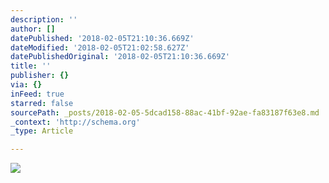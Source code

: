 ```yaml
---
description: ''
author: []
datePublished: '2018-02-05T21:10:36.669Z'
dateModified: '2018-02-05T21:02:58.627Z'
datePublishedOriginal: '2018-02-05T21:10:36.669Z'
title: ''
publisher: {}
via: {}
inFeed: true
starred: false
sourcePath: _posts/2018-02-05-5dcad158-88ac-41bf-92ae-fa83187f63e8.md
_context: 'http://schema.org'
_type: Article

---
```

![](https://the-grid-user-content.s3-us-west-2.amazonaws.com/df915610-4de2-4a53-a580-6f56a1754a66.jpg)